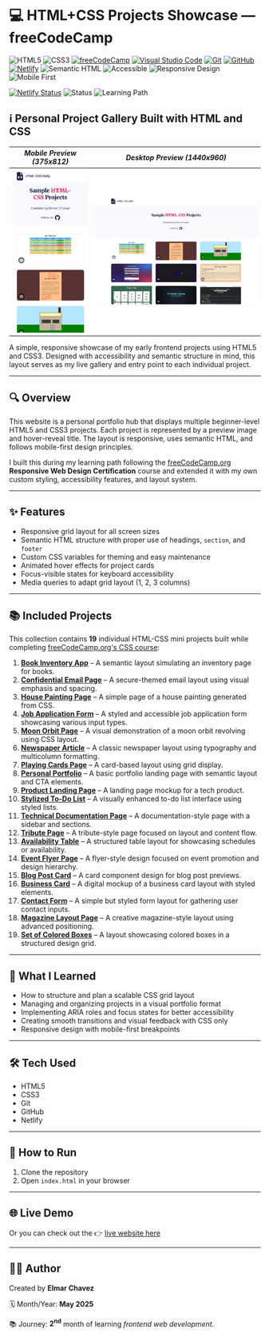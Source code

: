 # 💻 HTML+CSS Projects Showcase — freeCodeCamp

![HTML5](https://img.shields.io/badge/HTML5-E34F26?style=for-the-badge&logo=html5&logoColor=white)
![CSS3](https://img.shields.io/badge/CSS3-1572B6?style=for-the-badge&logo=css3&logoColor=white)
[![freeCodeCamp](https://img.shields.io/badge/freeCodeCamp-27273D?style=for-the-badge&logo=freecodecamp&logoColor=white)](https://www.freecodecamp.org/)
[![Visual Studio Code](https://img.shields.io/badge/VS%20Code-007ACC?style=for-the-badge&logo=visual-studio-code&logoColor=white)](https://code.visualstudio.com/)
[![Git](https://img.shields.io/badge/Git-F05032?style=for-the-badge&logo=git&logoColor=white)](https://git-scm.com/)
[![GitHub](https://img.shields.io/badge/GitHub-181717?style=for-the-badge&logo=github&logoColor=white)](https://github.com/)
[![Netlify](https://img.shields.io/badge/Netlify-00C7B7?style=for-the-badge&logo=netlify&logoColor=white)](https://www.netlify.com/)
![Semantic HTML](https://img.shields.io/badge/Semantic%20HTML-ff9800?style=for-the-badge)
![Accessible](https://img.shields.io/badge/Accessibility-A11Y-0052cc?style=for-the-badge)
![Responsive Design](https://img.shields.io/badge/Responsive%20Design-2196F3?style=for-the-badge&logo=responsive&logoColor=white)
![Mobile First](https://img.shields.io/badge/Mobile--First-Design-orange?style=for-the-badge)

[![Netlify Status](https://api.netlify.com/api/v1/badges/a6aa73c7-0b01-45f1-84aa-c69c8341e116/deploy-status)](https://css-fcc-jiro.netlify.app/)
![Status](https://img.shields.io/badge/status-complete-brightgreen)
![Learning Path](https://img.shields.io/badge/learning%20path-month%202-blue)

## ℹ️ Personal Project Gallery Built with HTML and CSS

| _Mobile Preview (375x812)_                       | _Desktop Preview (1440x960)_                        |
| ------------------------------------------------ | --------------------------------------------------- |
| ![Mobile](./img/site-preview-mobile_375x812.png) | ![Desktop](./img/site-preview-desktop_1440x960.png) |

A simple, responsive showcase of my early frontend projects using HTML5 and CSS3. Designed with accessibility and semantic structure in mind, this layout serves as my live gallery and entry point to each individual project.

---

## 🔍 Overview

This website is a personal portfolio hub that displays multiple beginner-level HTML5 and CSS3 projects. Each project is represented by a preview image and hover-reveal title. The layout is responsive, uses semantic HTML, and follows mobile-first design principles.

I built this during my learning path following the [freeCodeCamp.org](https://www.freecodecamp.org/) **Responsive Web Design Certification** course and extended it with my own custom styling, accessibility features, and layout system.

---

## ✨ Features

- Responsive grid layout for all screen sizes
- Semantic HTML structure with proper use of headings, `section`, and `footer`
- Custom CSS variables for theming and easy maintenance
- Animated hover effects for project cards
- Focus-visible states for keyboard accessibility
- Media queries to adapt grid layout (1, 2, 3 columns)

---

## 📚 Included Projects

This collection contains **19** individual HTML-CSS mini projects built while completing [freeCodeCamp.org's CSS course](https://www.freecodecamp.org/learn/full-stack-developer/):

1. [**Book Inventory App**](https://github.com/CodingWithJiro/freecodecamp-css-book-inventory-app) – A semantic layout simulating an inventory page for books.
2. [**Confidential Email Page**](https://github.com/CodingWithJiro/freecodecamp-css-confidential-email-page) – A secure-themed email layout using visual emphasis and spacing.
3. [**House Painting Page**](https://github.com/CodingWithJiro/freecodecamp-css-house-painting) – A simple page of a house painting generated from CSS.
4. [**Job Application Form**](https://github.com/CodingWithJiro/freecodecamp-css-job-application-form) – A styled and accessible job application form showcasing various input types.
5. [**Moon Orbit Page**](https://github.com/CodingWithJiro/freecodecamp-css-moon-orbit) – A visual demonstration of a moon orbit revolving using CSS layout.
6. [**Newspaper Article**](https://github.com/CodingWithJiro/freecodecamp-css-newspaper-article) – A classic newspaper layout using typography and multicolumn formatting.
7. [**Playing Cards Page**](https://github.com/CodingWithJiro/freecodecamp-css-page-of-playing-cards) – A card-based layout using grid display.
8. [**Personal Portfolio**](https://github.com/CodingWithJiro/freecodecamp-css-personal-portfolio) – A basic portfolio landing page with semantic layout and CTA elements.
9. [**Product Landing Page**](https://github.com/CodingWithJiro/freecodecamp-css-product-landing-page) – A landing page mockup for a tech product.
10. [**Stylized To-Do List**](https://github.com/CodingWithJiro/freecodecamp-css-stylized-to-do-list) – A visually enhanced to-do list interface using styled lists.
11. [**Technical Documentation Page**](https://github.com/CodingWithJiro/freecodecamp-css-technical-document-page) – A documentation-style page with a sidebar and sections.
12. [**Tribute Page**](https://github.com/CodingWithJiro/freecodecamp-css-tribute-page) – A tribute-style page focused on layout and content flow.
13. [**Availability Table**](https://github.com/CodingWithJiro/freecodecamp-css-availability-table) – A structured table layout for showcasing schedules or availability.
14. [**Event Flyer Page**](https://github.com/CodingWithJiro/freecodecamp-css-event-flyer-page) – A flyer-style design focused on event promotion and design hierarchy.
15. [**Blog Post Card**](https://github.com/CodingWithJiro/freecodecamp-css-blog-post-card) – A card component design for blog post previews.
16. [**Business Card**](https://github.com/CodingWithJiro/freecodecamp-css-business-card) – A digital mockup of a business card layout with styled elements.
17. [**Contact Form**](https://github.com/CodingWithJiro/freecodecamp-css-contact-form) – A simple but styled form layout for gathering user contact inputs.
18. [**Magazine Layout Page**](https://github.com/CodingWithJiro/freecodecamp-css-magazine-layout) – A creative magazine-style layout using advanced positioning.
19. [**Set of Colored Boxes**](https://github.com/CodingWithJiro/freecodecamp-css-set-of-colored-boxes) – A layout showcasing colored boxes in a structured design grid.

---

## 🧠 What I Learned

- How to structure and plan a scalable CSS grid layout
- Managing and organizing projects in a visual portfolio format
- Implementing ARIA roles and focus states for better accessibility
- Creating smooth transitions and visual feedback with CSS only
- Responsive design with mobile-first breakpoints

---

## 🛠️ Tech Used

- HTML5
- CSS3
- Git
- GitHub
- Netlify

---

## 🚀 How to Run

1. Clone the repository
2. Open `index.html` in your browser

---

## 🌐 Live Demo

Or you can check out the 👉 [live website here](https://css-fcc-jiro.netlify.app/)

---

## 🧑‍💻 Author

Created by **Elmar Chavez**

🗓️ Month/Year: **May 2025**

📚 Journey: **2<sup>nd</sup>** month of learning _frontend web development_.
